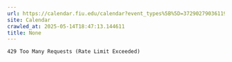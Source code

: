 ```yaml
---
url: https://calendar.fiu.edu/calendar?event_types%5B%5D=37290279036119%2F
site: Calendar
crawled_at: 2025-05-14T18:47:13.144611
title: None
---
```


```
429 Too Many Requests (Rate Limit Exceeded)

```

